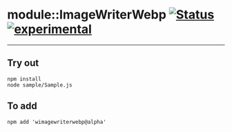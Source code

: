 
# module::ImageWriterWebp  [![Status](https://github.com/Wandalen/wImageWriterWebp/workflows/Publish/badge.svg)](https://github.com/Wandalen/wImageWriterWebp/actions?query=workflow%3APublish) [![experimental](https://img.shields.io/badge/stability-experimental-orange.svg)](https://github.com/emersion/stability-badges#experimental)

___

## Try out
```
npm install
node sample/Sample.js
```

## To add
```
npm add 'wimagewriterwebp@alpha'
```

